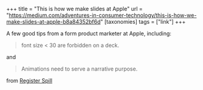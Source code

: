 +++
title = "This is how we make slides at Apple"
url = "https://medium.com/adventures-in-consumer-technology/this-is-how-we-make-slides-at-apple-b8a84352bf6d"
[taxonomies]
tags = ["link"]
+++

A few good tips from a form product marketer at Apple, including:

> font size < 30 are forbidden on a deck.

and

> Animations need to serve a narrative purpose.

from [Register Spill](https://open.substack.com/pub/thorstenball/p/joy-and-curiosity-18)
